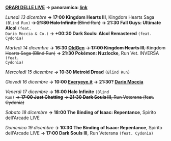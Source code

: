 <b><u>ORARI DELLE LIVE</u></b>
<b>→ panoramica: <a href="https://trello.com/b/iKwdSGf3/sabaku">link</a></b>

<i>Lunedì 13 dicembre</i>
<b>→ 17:00 Kingdom Hearts III</b>, Kingdom Hearts Saga <code>(Blind Run)</code>
<s><b>→ 21:30 Halo Infinite</b> (Blind Run)</s>
<b>→ 21:30 Fall Guys: Ultimate Alcol</b> <code>(feat. Dario Moccia & Co.)</code>
<b>→ +00:30 Dark Souls: Alcol Remastered</b> <code>(feat. Cydonia)</code>

<i>Martedì 14 dicembre</i>
<b>→ 16:30 <a href="https://www.twitch.tv/oldgenproject">OldGen</a></b>
<s><b>→ 17:00 Kingdom Hearts III</b>, Kingdom Hearts Saga (Blind Run)</s>
<b>→ 21:30 Pokémon: Nuzlocke</b>, Run Vet. INVERSA <code>(feat. Cydonia)</code>

<i>Mercoledì 15 dicembre</i>
<b>→ 10:30 Metroid Dread</b> <code>(Blind Run)</code>

<i>Giovedì 16 dicembre</i>
<b>→ 10:00 <a href="https://www.twitch.tv/everyeyeit">Everyeye.it</a></b>
<b>→ 21:30? <a href="https://www.twitch.tv/dariomocciatwitch">Dario Moccia</a></b>

<i>Venerdì 17 dicembre</i>
<b>→ 16:00 Halo Infinite</b> <code>(Blind Run)</code>
<s><b>→ 17:00 Just Chatting</b></s>
<s><b>→ 21:30 Dark Souls III</b>, Run Veterana (feat. Cydonia)</s>

<i>Sabato 18 dicembre</i>
<b>→ 18:00 The Binding of Isaac: Repentance</b>, Spirito dell'Arcade LIVE

<i>Domenica 19 dicembre</i>
<b>→ 10:30 The Binding of Isaac: Repentance</b>, Spirito dell'Arcade LIVE
<b>→ 17:00 Dark Souls III</b>, Run Veterana <code>(feat. Cydonia)</code>
